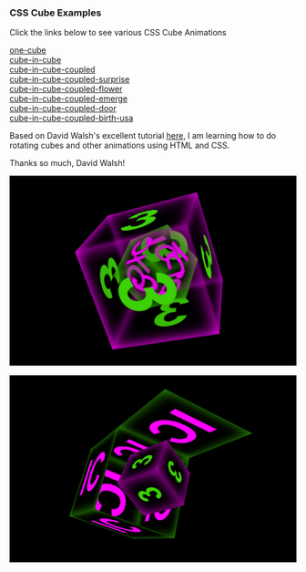 ### CSS Cube Examples

Click the links below to see various CSS Cube Animations

[one-cube][one-cube]  
[cube-in-cube][cube-in-cube]  
[cube-in-cube-coupled][cube-in-cube-coupled]  
[cube-in-cube-coupled-surprise][cube-in-cube-coupled-surprise]  
[cube-in-cube-coupled-flower][cube-in-cube-coupled-flower]  
[cube-in-cube-coupled-emerge][cube-in-cube-coupled-emerge]  
[cube-in-cube-coupled-door][cube-in-cube-coupled-door]  
[cube-in-cube-coupled-birth-usa][cube-in-cube-coupled-birth-usa]  

Based on David Walsh's excellent tutorial [here][walsh], I am learning how to
do rotating cubes and other animations using HTML and CSS.

Thanks so much, David Walsh!

![Screenshot1](./screenshot1.png)

![Screenshot1](./screenshot2.png)

[one-cube]: https://xitalogy.github.io/css-cube/one-cube/
[cube-in-cube]: https://xitalogy.github.io/css-cube/cube-in-cube/
[cube-in-cube-coupled]: https://xitalogy.github.io/css-cube/cube-in-cube-coupled/
[cube-in-cube-coupled-surprise]: https://xitalogy.github.io/css-cube/cube-in-cube-coupled-surprise/
[cube-in-cube-coupled-flower]: https://xitalogy.github.io/css-cube/cube-in-cube-coupled-flower/
[cube-in-cube-coupled-emerge]: https://xitalogy.github.io/css-cube/cube-in-cube-coupled-emerge/
[cube-in-cube-coupled-door]: https://xitalogy.github.io/css-cube/cube-in-cube-coupled-door/
[cube-in-cube-coupled-birth-usa]: https://xitalogy.github.io/css-cube/cube-in-cube-coupled-birth-usa/

[walsh]: https://davidwalsh.name/css-cube

